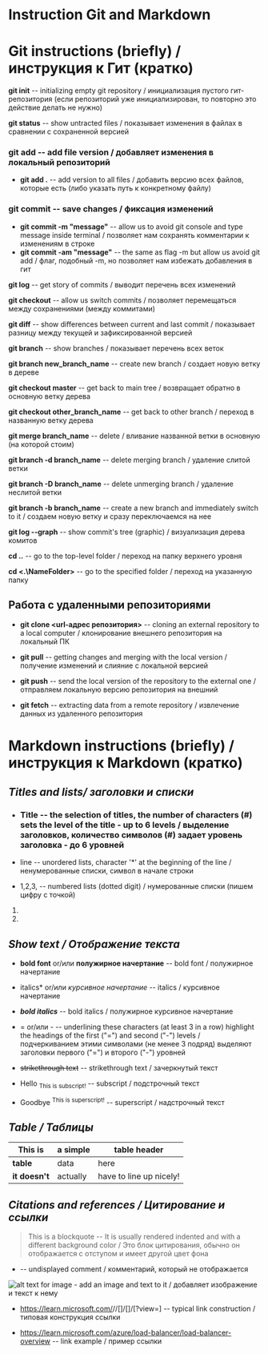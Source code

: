 # __Instruction Git and Markdown__

# Git instructions (briefly) / инструкция к Гит (кратко)

**git init** -- initializing empty git repository / инициализация пустого гит-репозитория (если репозиторий уже инициализирован, то повторно это действие делать не нужно)

**git status** -- show untracted files / показывает изменения в файлах в сравнении с сохраненной версией

### **git add** -- add file version / добавляет изменения в локальный репозиторий

* **git add .** -- add version to all files / добавить версию всех файлов, которые есть (либо указать путь к конкретному файлу)

### **git commit** -- save changes / фиксация изменений 
* **git commit -m "message"** -- allow us to avoid git console and type message inside terminal / позволяет нам сохранять комментарии к изменениям в строке
* **git commit -am "message"** -- the same as flag -m but allow us avoid git add / флаг, подобный -m, но позволяет нам избежать добавления в гит

**git log** -- get story of commits  / выводит перечень всех изменений

**git checkout** -- allow us switch commits / позволяет перемещаться между сохранениями (между коммитами)

**git diff** -- show differences between current and last commit / показывает разницу между текущей и зафиксированной версией

**git branch** -- show  branches / показывает перечень всех веток 

**git branch new_branch_name** -- create new branch / создает новую ветку в дереве

**git checkout master** -- get back to main tree / возвращает обратно в основную ветку дерева

**git checkout other_branch_name** -- get back to other branch / переход в названную ветку дерева

**git merge branch_name** -- delete    / вливание названной ветки в основную (на которой стоим)

**git branch -d branch_name** -- delete merging branch / удаление слитой ветки

**git branch -D branch_name** -- delete  unmerging branch  / удаление неслитой ветки

**git branch -b branch_name** -- create a new branch and immediately switch to it  / создаем новую ветку и сразу переключаемся на нее

**git log --graph**  --  show commit's tree (graphic)  / визуализация дерева комитов

**cd ..**  --  go to the top-level folder  / переход на папку верхнего уровня

**cd <.\NameFolder\>**  --  go to the specified folder  / переход на указанную папку 

## Работа с удаленными репозиториями 

* **git clone <url-адрес репозитория>** -- cloning an external repository to a local computer / клонирование внешнего репозитория на локальный ПК

* **git pull** -- getting changes and merging with the local version / получение изменений и слияние с локальной версией

* **git push** -- send the local version of the repository to the external one / отправляем локальную версию репозитория на внешний

* **git fetch** -- extracting data from a remote repository / извлечение данных из удаленного репозитория

# Markdown instructions (briefly) / инструкция к Markdown (кратко)

## ***Titles and lists/ заголовки и списки***

* ### Title --    the selection of titles, the number of characters (#) sets the level of the title - up to 6 levels / выделение заголовков, количество символов (#) задает уровень заголовка - до 6 уровней

* line   --   unordered lists, character '*' at the beginning of the line / ненумерованные списки, символ  в начале строки

* 1,2,3, --  numbered lists (dotted digit) / нумерованные списки (пишем цифру с точкой)

1. 
2.

## ***Show text / Отображение текста***

*  **bold font**   or/или    __полужирное начертание__    --    bold font / полужирное начертание

*  italics*    or/или     _курсивное начертание_    --    italics / курсивное начертание

* ***bold italics***     --   bold italics / полужирное курсивное начертание

* = or/или -     -- underlining these characters (at least 3 in a row) highlight the headings of the first ("=") and second ("-") levels / подчеркиванием этими символами (не менее 3 подряд) выделяют заголовки первого ("=") и второго ("-") уровней

* ~~strikethrough text~~    --    strikethrough text / зачеркнутый текст

* Hello <sub>This is subscript!</sub>   -- subscript / подстрочный текст

* Goodbye <sup>This is superscript!</sup>   -- superscript / надстрочный текст

## ***Table / Таблицы***

|This is   |a simple   |table header|
|----------|-----------|------------|
|**table**     |data       |here        |
|**it doesn't**|actually   |have to line up nicely!|

## ***Citations and references / Цитирование и ссылки***

> This is a blockquote   --  It is usually rendered indented and with a different background color / Это блок цитирования, обычно он отображается с отступом и имеет другой цвет фона

* **<!--- Here's my comment --->**   -- undisplayed comment / комментарий, который не отображается

![alt text for image](../images/Introduction.png)   - add an image and text to it / добавляет изображение и текст к нему

* https://learn.microsoft.com/<locale>/<product-service>/[<feature-service>]/[<subfolder>]/<topic>[?view=<view-name>]     -- typical link construction / типовая конструкция ссылки

* https://learn.microsoft.com/azure/load-balancer/load-balancer-overview   -- link example / пример ссылки
